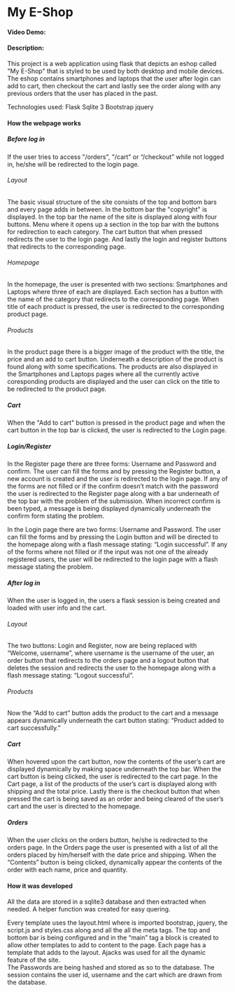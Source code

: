 # My E-Shop
#### Video Demo:  <URL HERE>
#### Description:

This project is a web application using flask that depicts an eshop called "My E-Shop" that is styled to be used by both desktop and mobile devices. The eshop contains smartphones and laptops that the user after login can add to cart, then checkout the cart and lastly see the order along with any previous orders that the user has placed in the past.

Technologies used:
Flask
Sqlite 3
Bootstrap
jquery


#### How the webpage works

##### Before log in

If the user tries to access "/orders", "/cart" or “/checkout” while not logged in, he/she will be redirected to the login page.

###### Layout

The basic visual structure of the site consists of the top and bottom bars and every page adds in between. In the bottom bar the "copyright" is displayed. In the top bar the name of the site is displayed along with four buttons. Menu where it opens up a section in the top bar with the buttons for redirection to each category. The cart button that when pressed redirects the user to the login page. And lastly the login and register buttons that redirects to the corresponding page.

###### Homepage

In the homepage, the user is presented with two sections: Smartphones and Laptops where three of each are displayed. Each section has a button with the name of the category that redirects to the corresponding page. When title of each product is pressed, the user is redirected to the corresponding product page.

###### Products

In the product page there is a bigger image of the product with the title, the price and an add to cart button. Underneath a description of the product is found along with some specifications. The products are also displayed in the Smartphones and Laptops pages where all the currently active coresponding products are displayed and the user can click on the title to be redirected to the product page.

##### Cart

When the "Add to cart" button is pressed in the product page and when the cart button in the top bar is clicked, the user is redirected to the Login page.

##### Login/Register

In the Register page there are three forms: Username and Password and confirm. The user can fill the forms and by pressing the Register button, a new account is created and the user is redirected to the login page. If any of the forms are not filled or if the confirm doesn’t match with the password the user is redirected to the Register page along with a bar underneath of the top bar with the problem of the submission. When incorrect confirm is been typed, a message is being displayed dynamically underneath the confirm form stating the problem.

In the Login page there are two forms: Username and Password. The user can fill the forms and by pressing the Login button and will be directed to the homepage along with a flash message stating: “Login successful”. If any of the forms where not filled or if the input was not one of the already registered users, the user will be redirected to the login page with a flash message stating the problem.

##### After log in

When the user is logged in, the users a flask session is being created and loaded with user info and the cart.

###### Layout
The two buttons: Login and Register, now are being replaced with “Welcome, username”, where username is the username of the user, an order button that redirects to the orders page and a logout button that deletes the session and redirects the user to the homepage along with a flash message stating: “Logout successful”.

###### Products

 Now the “Add to cart” button adds the product to the cart and a message appears dynamically underneath the cart button stating: “Product added to cart successfully.”

##### Cart

When hovered upon the cart button, now the contents of the user’s cart are displayed dynamically by making space underneath the top bar. When the cart button is being clicked, the user is redirected to the cart page. In the Cart page, a list of the products of the user’s cart is displayed along with shipping and the total price. Lastly there is the checkout button that when pressed the cart is being saved as an order and being cleared of the user’s cart and the user is directed to the homepage.

##### Orders
When the user clicks on the orders button, he/she is redirected to the orders page. In the Orders page the user is presented with a list of all the orders placed by him/herself with the date price and shipping. When the “Contents” button is being clicked, dynamically appear the contents of the order with each name, price and quantity.

#### How it was developed

All the data are stored in a sqlite3 database and then extracted when needed. A helper function was created for easy quering.

Every template uses the layout.html where is imported bootstrap, jquery, the script.js and styles.css along and all the all the meta tags. The top and bottom bar is being configured and in the “main” tag a block is created to allow other templates to add to content to the page. Each page has a template that adds to the layout. Ajacks was used for all the dynamic feature of the site.  
The Passwords are being hashed and stored as so to the database.
The session contains the user id, username and the cart which are drawn from the database.



